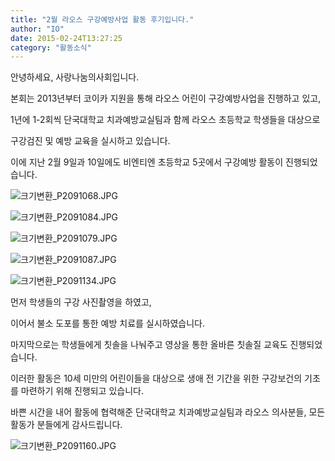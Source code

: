 ```yaml
---
title: "2월 라오스 구강예방사업 활동 후기입니다."
author: "IO"
date: 2015-02-24T13:27:25
category: "활동소식"
---
```


안녕하세요, 사랑나눔의사회입니다.

본회는 2013년부터 코이카 지원을 통해 라오스 어린이 구강예방사업을 진행하고 있고,

1년에 1-2회씩 단국대학교 치과예방교실팀과 함께 라오스 초등학교 학생들을 대상으로

구강검진 및 예방 교육을 실시하고 있습니다.

이에 지난 2월 9일과 10일에도 비엔티엔 초등학교 5곳에서 구강예방 활동이 진행되었습니다.

![크기변환_P2091068.JPG](/files/attach/images/2318/554/032/f1ea27a58e7e117038fb0996ef9b9190.JPG)

![크기변환_P2091084.JPG](/files/attach/images/2318/554/032/eab5894f22acffe739a9051fb15f5ff2.JPG)

![크기변환_P2091079.JPG](/files/attach/images/2318/554/032/e45363854f8e925be7931c0749623add.JPG)

![크기변환_P2091087.JPG](/files/attach/images/2318/554/032/c14754c8103ecb9649bbc9e7cc9129da.JPG)

![크기변환_P2091134.JPG](/files/attach/images/2318/554/032/bf99833a13b89c527035e05a95d9ca94.JPG)

먼저 학생들의 구강 사진촬영을 하였고,

이어서 불소 도포를 통한 예방 치료를 실시하였습니다.

마지막으로는 학생들에게 칫솔을 나눠주고 영상을 통한 올바른 칫솔질 교육도 진행되었습니다.

이러한 활동은 10세 미만의 어린이들을 대상으로 생애 전 기간을 위한 구강보건의 기초를 마련하기 위해 진행되고 있습니다.

바쁜 시간을 내어 활동에 협력해준 단국대학교 치과예방교실팀과 라오스 의사분들, 모든 활동가 분들에게 감사드립니다.

![크기변환_P2091160.JPG](/files/attach/images/2318/554/032/4f704793eb22ed622e94c887e83b0101.JPG)

